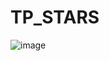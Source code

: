 # TP_STARS

![image](https://github.com/ayoubrakine/TP_STARS/assets/117600764/a50bc81b-acf9-4078-bf33-8d149e27bb6f)
